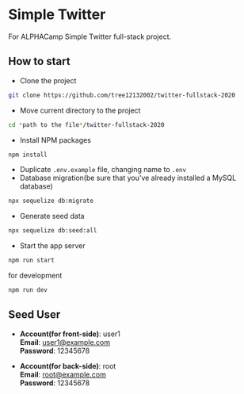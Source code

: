 # Simple Twitter
For ALPHACamp Simple Twitter full-stack project.

## How to start
* Clone the project
```bash
git clone https://github.com/tree12132002/twitter-fullstack-2020
```
* Move current directory to the project
```bash
cd *path to the file*/twitter-fullstack-2020
```
* Install NPM packages
```bash
npm install
```
* Duplicate ``.env.example`` file, changing name to `.env`
* Database migration(be sure that you've already installed a MySQL database)
```bash
npx sequelize db:migrate
```
* Generate seed data
```bash
npx sequelize db:seed:all
```
* Start the app server
```bash
npm run start
```
for development
```bash
npm run dev
```

## Seed User
* **Account(for front-side)**: user1  
  **Email**: user1@example.com  
  **Password**: 12345678

* **Account(for back-side)**: root  
  **Email**: root@example.com  
  **Password**: 12345678